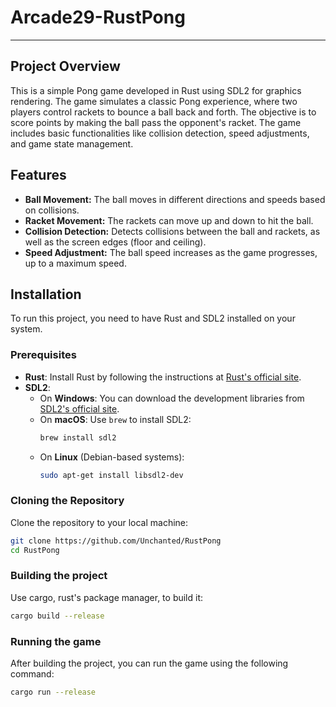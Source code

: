 # Arcade29-RustPong

---

## Project Overview

This is a simple Pong game developed in Rust using SDL2 for graphics rendering. The game simulates a classic Pong experience, where two players control rackets to bounce a ball back and forth. The objective is to score points by making the ball pass the opponent's racket. The game includes basic functionalities like collision detection, speed adjustments, and game state management.

## Features

- **Ball Movement:** The ball moves in different directions and speeds based on collisions.
- **Racket Movement:** The rackets can move up and down to hit the ball.
- **Collision Detection:** Detects collisions between the ball and rackets, as well as the screen edges (floor and ceiling).
- **Speed Adjustment:** The ball speed increases as the game progresses, up to a maximum speed.

## Installation

To run this project, you need to have Rust and SDL2 installed on your system.

### Prerequisites

- **Rust**: Install Rust by following the instructions at [Rust's official site](https://www.rust-lang.org/tools/install).
- **SDL2**: 
  - On **Windows**: You can download the development libraries from [SDL2's official site](https://www.libsdl.org/download-2.0.php).
  - On **macOS**: Use `brew` to install SDL2:
    ```bash
    brew install sdl2
    ```
  - On **Linux** (Debian-based systems):
    ```bash
    sudo apt-get install libsdl2-dev
    ```

### Cloning the Repository

Clone the repository to your local machine:

```bash
git clone https://github.com/Unchanted/RustPong
cd RustPong
```

### Building the project

Use cargo, rust's package manager, to build it:
```bash
cargo build --release
```

### Running the game

After building the project, you can run the game using the following command:
```bash
cargo run --release
```
```
